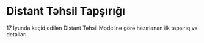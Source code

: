 
<h1> Distant Təhsil Tapşırığı </h1>

17 İyunda keçid edilən Distant Təhsil Modelinə görə hazırlanan ilk tapşırıq və detalları
